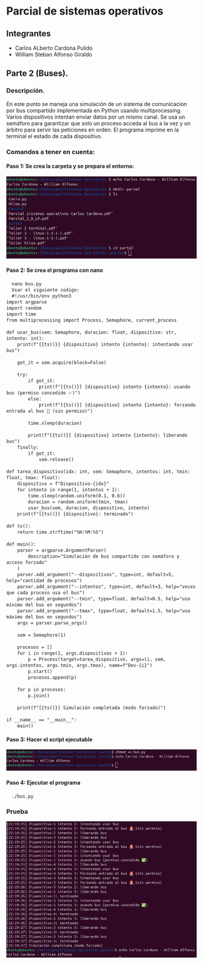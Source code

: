 # Parcial de sistemas operativos
## Integrantes
- Carlos ALberto Cardona Pulido
- William Steban Alfonso Giraldo



## Parte 2 (Buses).
### Descripción.
En este punto se maneja una simulación de un sistema de comunicacion por bus compartido implementada en Python usando multiprocessing. Varios dispositivos intentan enviar datos por un mismo canal. Se usa un semáforo para garantizar que solo un proceso acceda al bus a la vez y un árbitro para servir las peticiones en orden. El programa imprime en la terminal el estado de cada dispositivo. 

### Comandos a tener en cuenta: 
#### Paso 1: Se crea la carpeta y se prepara el entorno: 
![1](https://github.com/rokko3/Parcial-Sistemas-Operativos/blob/main/Imagenes/1.png)
#### Paso 2: Se crea el programa con nano
```
  nano bus.py
  Usar el siguiente codigo:
  #!/usr/bin/env python3
import argparse
import random
import time
from multiprocessing import Process, Semaphore, current_process

def usar_bus(sem: Semaphore, duracion: float, dispositivo: str, intento: int):
    print(f"[{ts()}] {dispositivo} intento {intento}: intentando usar bus")
    
    got_it = sem.acquire(block=False)
    
    try:
        if got_it:
            print(f"[{ts()}] {dispositivo} intento {intento}: usando bus (permiso concedido ✅)")
        else:
            print(f"[{ts()}] {dispositivo} intento {intento}: forzando entrada al bus 🚨 (sin permiso)")
        
        time.sleep(duracion)
        
        print(f"[{ts()}] {dispositivo} intento {intento}: liberando bus")
    finally:
        if got_it:
            sem.release()

def tarea_dispositivo(idx: int, sem: Semaphore, intentos: int, tmin: float, tmax: float):
    dispositivo = f"Dispositivo-{idx}"
    for intento in range(1, intentos + 1):
        time.sleep(random.uniform(0.1, 0.6))
        duracion = random.uniform(tmin, tmax)
        usar_bus(sem, duracion, dispositivo, intento)
    print(f"[{ts()}] {dispositivo}: terminado")

def ts():
    return time.strftime("%H:%M:%S")

def main():
    parser = argparse.ArgumentParser(
        description="Simulación de bus compartido con semáforo y acceso forzado"
    )
    parser.add_argument("--dispositivos", type=int, default=5, help="cantidad de procesos")
    parser.add_argument("--intentos", type=int, default=3, help="veces que cada proceso usa el bus")
    parser.add_argument("--tmin", type=float, default=0.5, help="uso mínimo del bus en segundos")
    parser.add_argument("--tmax", type=float, default=1.5, help="uso máximo del bus en segundos")
    args = parser.parse_args()

    sem = Semaphore(1)

    procesos = []
    for i in range(1, args.dispositivos + 1):
        p = Process(target=tarea_dispositivo, args=(i, sem, args.intentos, args.tmin, args.tmax), name=f"Dev-{i}")
        p.start()
        procesos.append(p)

    for p in procesos:
        p.join()

    print(f"[{ts()}] Simulación completada (modo forzado)")

if __name__ == "__main__":
    main()
```

#### Paso 3: Hacer el script ejecutable
![4](https://github.com/rokko3/Parcial-Sistemas-Operativos/blob/main/Imagenes/3.png)
#### Paso 4: Ejecutar el programa
```
  ./bus.py
```

### Prueba
![6](https://github.com/rokko3/Parcial-Sistemas-Operativos/blob/main/Imagenes/4.png)


